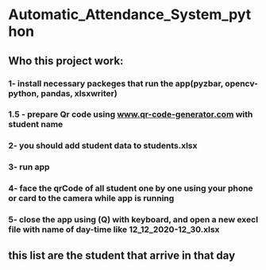 # Automatic_Attendance_System_python
## Who this project work:
### 1- install necessary packeges that run the app(pyzbar, opencv-python, pandas, xlsxwriter)
### 1.5 - prepare Qr code using www.qr-code-generator.com with student name
### 2- you should add student data to students.xlsx
### 3- run app
### 4- face the qrCode of all student one by one using your phone or card to the camera while app is running 
### 5- close the app using (Q) with keyboard, and open a new execl file with name of day-time like 12_12_2020-12_30.xlsx
## this list are the student that arrive in that day
